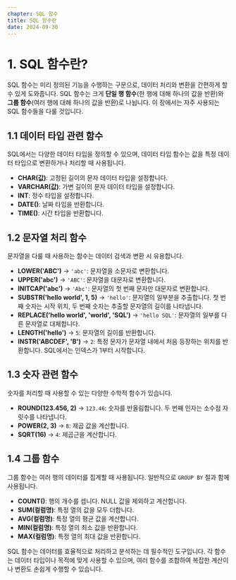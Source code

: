 ```yaml
---
chapter: SQL 함수
title: SQL 함수란
date: 2024-09-30
---
```


# 1. SQL 함수란?

SQL 함수는 미리 정의된 기능을 수행하는 구문으로, 데이터 처리와 변환을 간편하게 할 수 있게 도와줍니다. SQL 함수는 크게 **단일 행 함수**(한 행에 대해 하나의 값을 반환)와 **그룹 함수**(여러 행에 대해 하나의 값을 반환)로 나뉩니다. 이 장에서는 자주 사용되는 SQL 함수들을 다룰 것입니다.

## 1.1 데이터 타입 관련 함수

SQL에서는 다양한 데이터 타입을 정의할 수 있으며, 데이터 타입 함수는 값을 특정 데이터 타입으로 변환하거나 처리할 때 사용됩니다.

- **CHAR(값)**: 고정된 길이의 문자 데이터 타입을 설정합니다.
- **VARCHAR(값)**: 가변 길이의 문자 데이터 타입을 설정합니다.
- **INT**: 정수 타입을 설정합니다.
- **DATE()**: 날짜 타입을 반환합니다.
- **TIME()**: 시간 타입을 반환합니다.

## 1.2 문자열 처리 함수

문자열을 다룰 때 사용하는 함수는 데이터 검색과 변환 시 유용합니다.

- **LOWER('ABC')** → `'abc'`: 문자열을 소문자로 변환합니다.
- **UPPER('abc')** → `'ABC'`: 문자열을 대문자로 변환합니다.
- **INITCAP('abc')** → `'Abc'`: 문자열의 첫 번째 문자만 대문자로 변환합니다.
- **SUBSTR('hello world', 1, 5)** → `'hello'`: 문자열의 일부분을 추출합니다. 첫 번째 숫자는 시작 위치, 두 번째 숫자는 추출할 문자열의 길이를 나타냅니다.
- **REPLACE('hello world', 'world', 'SQL')** → `'hello SQL'`: 문자열의 일부를 다른 문자열로 대체합니다.
- **LENGTH('hello')** → `5`: 문자열의 길이를 반환합니다.
- **INSTR('ABCDEF', 'B')** → `2`: 특정 문자가 문자열 내에서 처음 등장하는 위치를 반환합니다. SQL에서는 인덱스가 1부터 시작합니다.

## 1.3 숫자 관련 함수

숫자를 처리할 때 사용할 수 있는 다양한 수학적 함수가 있습니다.

- **ROUND(123.456, 2)** → `123.46`: 숫자를 반올림합니다. 두 번째 인자는 소수점 자릿수를 나타냅니다.
- **POWER(2, 3)** → `8`: 제곱 값을 계산합니다.
- **SQRT(16)** → `4`: 제곱근을 계산합니다.

## 1.4 그룹 함수

그룹 함수는 여러 행의 데이터를 집계할 때 사용됩니다. 일반적으로 `GROUP BY` 절과 함께 사용됩니다.

- **COUNT()**: 행의 개수를 셉니다. NULL 값을 제외하고 계산합니다.
- **SUM(컬럼명)**: 특정 열의 값을 모두 더합니다.
- **AVG(컬럼명)**: 특정 열의 평균 값을 계산합니다.
- **MIN(컬럼명)**: 특정 열의 최소 값을 반환합니다.
- **MAX(컬럼명)**: 특정 열의 최대 값을 반환합니다.

SQL 함수는 데이터를 효율적으로 처리하고 분석하는 데 필수적인 도구입니다. 각 함수는 데이터 타입이나 목적에 맞게 사용할 수 있으며, 여러 함수를 조합하여 복잡한 계산이나 변환도 손쉽게 수행할 수 있습니다.
